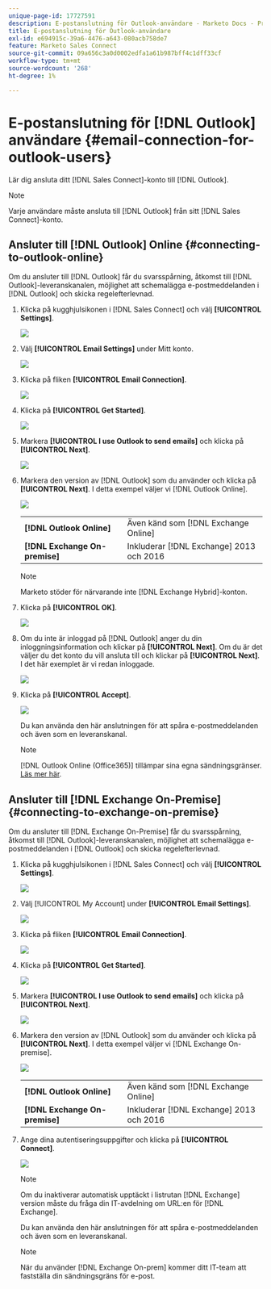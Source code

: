 ```yaml
---
unique-page-id: 17727591
description: E-postanslutning för Outlook-användare - Marketo Docs - Produktdokumentation
title: E-postanslutning för Outlook-användare
exl-id: e694915c-39a6-4476-a643-080acb758de7
feature: Marketo Sales Connect
source-git-commit: 09a656c3a0d0002edfa1a61b987bff4c1dff33cf
workflow-type: tm+mt
source-wordcount: '268'
ht-degree: 1%

---
```


# E-postanslutning för [!DNL Outlook] användare {#email-connection-for-outlook-users}

Lär dig ansluta ditt [!DNL Sales Connect]-konto till [!DNL Outlook].

>[!NOTE]
>
>Varje användare måste ansluta till [!DNL Outlook] från sitt [!DNL Sales Connect]-konto.

## Ansluter till [!DNL Outlook] Online {#connecting-to-outlook-online}

Om du ansluter till [!DNL Outlook] får du svarsspårning, åtkomst till [!DNL Outlook]-leveranskanalen, möjlighet att schemalägga e-postmeddelanden i [!DNL Outlook] och skicka regelefterlevnad.

1. Klicka på kugghjulsikonen i [!DNL Sales Connect] och välj **[!UICONTROL Settings]**.

   ![](assets/one.png)

1. Välj **[!UICONTROL Email Settings]** under Mitt konto.

   ![](assets/two.png)

1. Klicka på fliken **[!UICONTROL Email Connection]**.

   ![](assets/three.png)

1. Klicka på **[!UICONTROL Get Started]**.

   ![](assets/four.png)

1. Markera **[!UICONTROL I use Outlook to send emails]** och klicka på **[!UICONTROL Next]**.

   ![](assets/five-a.png)

1. Markera den version av [!DNL Outlook] som du använder och klicka på **[!UICONTROL Next]**. I detta exempel väljer vi [!DNL Outlook Online].

   ![](assets/six-a.png)

   <table>
    <tbody>
     <tr>
      <td><strong>[!DNL Outlook Online]</strong></td>
      <td>Även känd som [!DNL Exchange Online]</td>
     </tr>
     <tr>
      <td><strong>[!DNL Exchange On-premise]</strong></td>
      <td>Inkluderar [!DNL Exchange] 2013 och 2016</td>
     </tr>
    </tbody>
   </table>

   >[!NOTE]
   >
   >Marketo stöder för närvarande inte [!DNL Exchange Hybrid]-konton.

1. Klicka på **[!UICONTROL OK]**.

   ![](assets/seven-a.png)

1. Om du inte är inloggad på [!DNL Outlook] anger du din inloggningsinformation och klickar på **[!UICONTROL Next]**. Om du är det väljer du det konto du vill ansluta till och klickar på **[!UICONTROL Next]**. I det här exemplet är vi redan inloggade.

   ![](assets/eight-a.png)

1. Klicka på **[!UICONTROL Accept]**.

   ![](assets/nine-a.png)

   Du kan använda den här anslutningen för att spåra e-postmeddelanden och även som en leveranskanal.

   >[!NOTE]
   >
   >[!DNL Outlook Online (Office365)] tillämpar sina egna sändningsgränser. [Läs mer här](/help/marketo/product-docs/marketo-sales-connect/email/email-delivery/email-connection-throttling.md#email-provider-limits).

## Ansluter till [!DNL Exchange On-Premise] {#connecting-to-exchange-on-premise}

Om du ansluter till [!DNL Exchange On-Premise] får du svarsspårning, åtkomst till [!DNL Outlook]-leveranskanalen, möjlighet att schemalägga e-postmeddelanden i [!DNL Outlook] och skicka regelefterlevnad.

1. Klicka på kugghjulsikonen i [!DNL Sales Connect] och välj **[!UICONTROL Settings]**.

   ![](assets/one.png)

1. Välj [!UICONTROL My Account] under **[!UICONTROL Email Settings]**.

   ![](assets/two.png)

1. Klicka på fliken **[!UICONTROL Email Connection]**.

   ![](assets/three.png)

1. Klicka på **[!UICONTROL Get Started]**.

   ![](assets/four.png)

1. Markera **[!UICONTROL I use Outlook to send emails]** och klicka på **[!UICONTROL Next]**.

   ![](assets/five-a.png)

1. Markera den version av [!DNL Outlook] som du använder och klicka på **[!UICONTROL Next]**. I detta exempel väljer vi [!DNL Exchange On-premise].

   ![](assets/six-b.png)

   <table>
    <tbody>
     <tr>
      <td><strong>[!DNL Outlook Online]</strong></td>
      <td>Även känd som [!DNL Exchange Online]</td>
     </tr>
     <tr>
      <td><strong>[!DNL Exchange On-premise]</strong></td>
      <td>Inkluderar [!DNL Exchange] 2013 och 2016</td>
     </tr>
    </tbody>
   </table>

1. Ange dina autentiseringsuppgifter och klicka på **[!UICONTROL Connect]**.

   ![](assets/seven-b.png)

   >[!NOTE]
   >
   >Om du inaktiverar automatisk upptäckt i listrutan [!DNL Exchange] version måste du fråga din IT-avdelning om URL:en för [!DNL Exchange].

   Du kan använda den här anslutningen för att spåra e-postmeddelanden och även som en leveranskanal.

   >[!NOTE]
   >
   >När du använder [!DNL Exchange On-prem] kommer ditt IT-team att fastställa din sändningsgräns för e-post.
